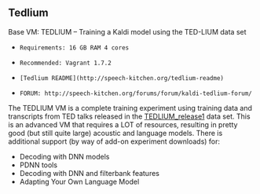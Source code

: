 ## Tedlium ##

Base VM: TEDLIUM – Training a Kaldi model using the TED-LIUM data set

*     Requirements: 16 GB RAM 4 cores
*     Recommended: Vagrant 1.7.2
*     [Tedlium README](http://speech-kitchen.org/tedlium-readme)
*     FORUM: http://speech-kitchen.org/forums/forum/kaldi-tedlium-forum/

The TEDLIUM VM is a complete training experiment using training data and transcripts from TED talks released in the [TEDLIUM_release1](http://www-lium.univ-lemans.fr/en/content/ted-lium-corpus) data set. This is an advanced VM that requires a LOT of resources, resulting in pretty good (but still quite large) acoustic and language models. There is additional support (by way of add-on experiment downloads) for:
* Decoding with DNN models
* PDNN tools
* Decoding with DNN and filterbank features
* Adapting Your Own Language Model
